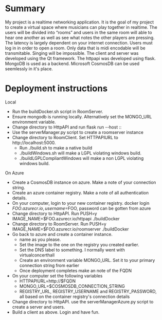 # Summary
My project is a realtime networking application. 
It is the goal of my project to create a virtual space where musicians can play together in realtime. 
The users will be divided into “rooms” and users in the same room will able to hear one another as well as see what notes the other players are pressing. 
The latency is largely dependent on your internet connection. 
Users must log in in order to open a room. 
Only data that is midi encodable will be transmitable. 
Singing will be impossible. 
The client and server was developed using the Qt framework. 
The httpapi was developed using flask. 
MongoDB is used as a backend. 
Microsoft CosmosDB can be used seemlessly in it's place. 

# Deployment instructions

Local
* Run the buildDocker.sh script in RoomServer. 
* Ensure mongodb is running locally. Alternatively set the MONGO_URL environment variable.
* Change directory to HttpAPI and run flask run --host ::
* Use the serverManager.py script to create a roomserver instance
* Change directory to RoomClient. Set HTTPAPIURL to http://localhost:5000. 
  * Run ./build.sh to make a native build
  * ./buildWindows.sh will make a LGPL violating windows build.
  * ./buildLGPLCompliantWindows will make a non LGPL violating windows build.

On Azure
* Create a CosmosDB instance on azure. Make a note of your connection string.
* Create an azure container registry. Make a note of all authentication details.
* On your computer, login to your new container registry. docker login $FOO.azurecr.io, username=$FOO, password can be gotten from azure
* Change directory to HttpAPI. Run PUSH=y IMAGE_NAME=$FOO.azurecr.io/httpapi ./buildDocker
* Change directory to RoomServer. Run PUSH=y IMAGE_NAME=$FOO.azurecr.io/roomserver ./buildDocker
* Go back to azure and create a container instance. 
  * name as you please.
  * Set the image to the one on the registry you created earlier.
  * Set the DNS label to something. I normally went with virtualconcerthall
  * Create an environment variable MONGO_URL. Set it to your primary connection string from earlier
  * Once deployment completes make an note of the FQDN
* On your computer set the following variables
  * HTTPAPIURL=http://$FQDN
  * MONGO\_URL=$COSMOSDB\_CONNECTION\_STRING 
  * REGISTRY\_URL, REGISTRY\_USERNAME and REGISTRY\_PASSWORD, all based on the container registry's connection details
* Change directory to HttpAPI. use the serverManagerAzure.py script to create a server and users.
* Build a client as above. Login and have fun.
